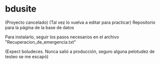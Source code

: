 ﻿bdusite
=======
(Proyecto cancelado) (Tal vez lo vuelva a editar para practicar)
Repositorio para la página de la base de datos

Para instalarlo, seguir los pasos necesarios en el archivo "Recuperacion_de_emergencia.txt"

(Expect boludeces. Nunca salió a producción, seguro alguna pelotudez de testeo se me escapó)